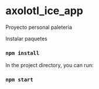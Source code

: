 # axolotl_ice_app
Proyecto personal paleteria

Instalar paquetes


### `npm install`

In the project directory, you can run:

### `npm start`
